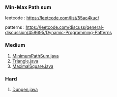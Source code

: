 
### Min-Max Path sum
leetcode : https://leetcode.com/list/55ac4kuc/

patterns : https://leetcode.com/discuss/general-discussion/458695/Dynamic-Programming-Patterns


### Medium

1. [MinimumPathSum.java](MinimumPathSum.java) 
2. [Triangle.java](Triangle.java)
3. [MaximalSquare.java](MaximalSquare.java)


### Hard
1. [Dungen.java](Dungen.java)